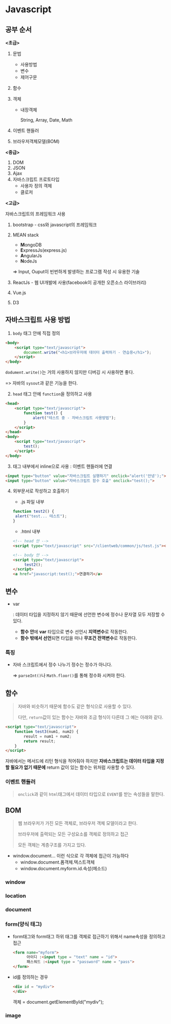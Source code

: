 # Javascript

## 공부 순서

**<초급>**

1. 문법

   * 사용방법
   * 변수
   * 제어구문

2. 함수

3. 객체

    * 내장객체

      String, Array, Date, Math

4. 이벤트 핸들러

5. 브라우저객체모델(BOM)

**<중급>**

1. DOM
2. JSON
3. Ajax
4. 자바스크립트 프로토타입
   * 사용자 정의 객체
   * 클로저

**<고급>**

자바스크립트의 프레임워크 사용

1. bootstrap - css와 javascript의 프레임워크

2. MEAN stack 

   * **M**ongoDB
   * **E**xpressJs(express.js)
   * **A**ngularJs
   * **N**odeJs

   => Input, Ouput이 빈번하게 발생하는 프로그램 작성 시 유용한 기술

3. ReactJs - 웹 UI개발에 사용(facebook이 공개한 오픈소스 라이브러리)

4. Vue.js

5. D3

## 자바스크립트 사용 방법

1. `body` 태그 안에 직접 정의

```html
<body>
	<script type="text/javascript">
		document.write("<h1>브라우저에 데이터 출력하기 - 연습용</h1>");
	</script>
</body>
```

`dodument.write()`는 거의 사용하지 않지만 디버깅 시 사용하면 좋다.

=> 자바의 `sysout`과 같은 기능을 한다.

2. `head` 태그 안에 `function`을 정의하고 사용

```html
<head>
	<script type="text/javascript">
		function test() {
			alert("테스트 중 - 자바스크립트 사용방법");		
		}	
	</script>
</head>
<body>
	<script type="text/javascript">
		test();
	</script>
</body>
```

3. 태그 내부에서 inline으로 사용 : 이벤트 핸들러에 연결

```html
<input type="button" value="자바스크립트 실행하기" onclick="alert('안녕');">
<input type="button" value="자바스크립트 함수 호출" onclick="test();">
```

4. 외부문서로 작성하고 호출하기

   * .js 파일 내부

   ```javascript
   function test2() {
   	alert("test... 테스트");
   }
   ```

   * .html 내부

   ```html
   <!-- head 안 -->
   <script type="text/javascript" src="/clientweb/common/js/test.js"></script>
   
   <!-- body 안 -->
   <script type="text/javascript">
   		test2();
   </script>
   <a href="javascript:test();">연결하기</a>
   ```

## 변수

* var

  : 데이터 타입을 지정하지 않기 때문에 선언한 변수에 정수나 문자열 모두 저장할 수 있다.

  * **함수 안**에 **var** 타입으로 변수 선언시 **지역변수**로 작동한다.
  * **함수 밖에서 선언**되면 타입을 떠나 **무조건 전역변수**로 작동한다.

### 특징

* 자바 스크립트에서 정수 나누기 정수는 정수가 아니다.

  => `parseInt()`나 `Math.floor()`를 통해 정수화 시켜야 한다.

## 함수

> 자바와 비슷하기 때문에 함수도 같은 형식으로 사용할 수 있다.
>
> 다만, `return`값이 있는 함수는 자바와 조금 형식이 다른데 그 예는 아래와 같다.

```html
<script type="text/javascript">
    function test3(num1, num2) {
		result = num1 + num2;
		return result;
	}
</script>
```

자바에서는 메서드에 리턴 형식을 적어줘야 하지만 **자바스크립트는 데이터 타입을 지정할 필요가 없기 때문에** return 값이 있는 함수는 위처럼 사용할 수 있다.

### 이벤트 핸들러

> `onclick`과 같이 `html`태그에서 데이터 타입으로 `EVENT`를 받는  속성들을 말한다.

## BOM

> 웹 브라우저가 가진 모든 객체로, 브라우저 객체 모델이라고 한다.
>
> 브라우저에 출력되는 모든 구성요소를 객체로 정의하고 접근
>
> 모든 객체는 계층구조를 가지고 있다.

* window.document... 이런 식으로 각 객체에 접근이 가능하다
  * window.document.폼객체.텍스트객체
  * window.document.myform.id.속성(메소드)

### window

### location

### document

### form(양식 태그)

* form태그와 form태그 하위 태그를 객체로 접근하기 위해서 name속성을 정의하고 접근

  ```html
  <form name="myform">
     	아이디 :<input type = "text" name = "id">
     	패스워드 :<input type = "password" name = "pass">
  </form>
  ```

- id를 정의하는 경우

  ```html
  <div id = "mydiv">  
  </div>
  ```

  객체 = document.getElementById("mydiv");

### image



